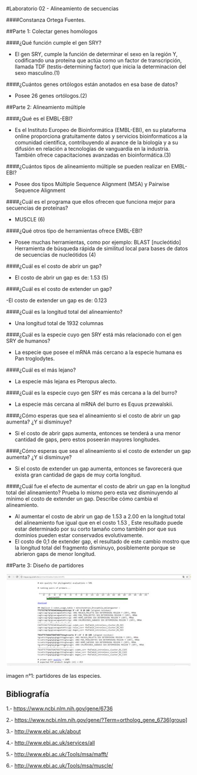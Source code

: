 #Laboratorio 02 - Alineamiento de secuencias

####Constanza Ortega Fuentes.

##Parte 1: Colectar genes homólogos

####¿Qué función cumple el gen SRY?

- El gen SRY, cumple la función de determinar el sexo en la región Y, codificando una proteína que actúa como un factor de transcripción, llamada TDF (testis-determining factor) que inicia la determinacion del sexo masculino.(1)

####¿Cuántos genes ortólogos están anotados en esa base de datos?

- Posee 26 genes ortólogos.(2)

##Parte 2: Alineamiento múltiple

####¿Qué es el EMBL-EBI?

- Es el Instituto Europeo de Bioinformática (EMBL-EBI), en su plataforma online proporciona gratuitamente datos y servicios bioinformaticos a la comunidad científica, contribuyendo al avance de la biología y a su difusión en relación a tecnologías de vanguardia en la industria. También ofrece capacitaciones avanzadas en bioinformática.(3)

####¿Cuántos tipos de alineamiento múltiple se pueden realizar en EMBL-EBI?

- Posee dos tipos  Múltiple Sequence Alignment (MSA) y Pairwise Sequence Alignment

####¿Cuál es el programa que ellos ofrecen que funciona mejor para secuencias de proteínas?

- MUSCLE  (6)

####¿Qué otros tipo de herramientas ofrece EMBL-EBI?

- Posee muchas herramientas, como por ejemplo: BLAST [nucleótido] Herramienta de búsqueda rápida de similitud local para bases de datos de secuencias de nucleótidos (4)

####¿Cuál es el costo de abrir un gap?

- El costo de abrir un gap es de: 1.53 (5)

####¿Cuál es el costo de extender un gap?

-El costo de extender un gap es de: 0.123

####¿Cuál es la longitud total del alineamiento?

- Una longitud total de  1932 columnas

####¿Cuál es la especie cuyo gen SRY está más relacionado con el gen SRY de humanos?

- La especie que posee el mRNA más cercano a la especie humana es Pan troglodytes.

####¿Cuál es el más lejano?
- La especie más lejana es Pteropus alecto.

####¿Cuál es la especie cuyo gen SRY es más cercana a la del burro?

- La especie más cercana al mRNA del burro es Equus przewalskii.

####¿Cómo esperas que sea el alineamiento si el costo de abrir un gap aumenta? ¿Y si disminuye?

- Si el costo de abrir gaps aumenta, entonces se tenderá a una menor cantidad de gaps, pero estos poseerán mayores longitudes.

####¿Cómo esperas que sea el alineamiento si el costo de extender un gap aumenta? ¿Y si disminuye?

- Si el costo de extender un gap aumenta, entonces se favorecerá que exista gran cantidad de gaps de muy corta longitud.

####¿Cuál fue el efecto de aumentar el costo de abrir un gap en la longitud total del alineamiento? Prueba lo mismo pero esta vez disminuyendo al mínimo el costo de extender un gap. Describe cómo cambia el alineamiento.

- Al aumentar  el costo de abrir un gap de 1.53 a 2.00 en la longitud total del alineamiento fue igual que en el costo 1.53 , Este resultado puede estar determinado por su corto tamaño como también por que sus dominios pueden estar conservados evolutivamente.
-  El costo de 0,1 de extender gap, el resultado de este cambio mostro que la longitud total del fragmento disminuyo, posiblemente porque se abrieron gaps de menor longitud. 


##Parte 3: Diseño de partidores


![partidores obtenidos](https://github.com/constanzaortega/Laboratorio-2-Bioinformatica/blob/master/21175330_10214200611117113_1935606898_n.jpg)


imagen n°1: partidores de las especies.

## Bibliografía


1.- https://www.ncbi.nlm.nih.gov/gene/6736

2.- https://www.ncbi.nlm.nih.gov/gene/?Term=ortholog_gene_6736[group]

3.- http://www.ebi.ac.uk/about

4.- http://www.ebi.ac.uk/services/all

5.- http://www.ebi.ac.uk/Tools/msa/mafft/

6.- http://www.ebi.ac.uk/Tools/msa/muscle/









